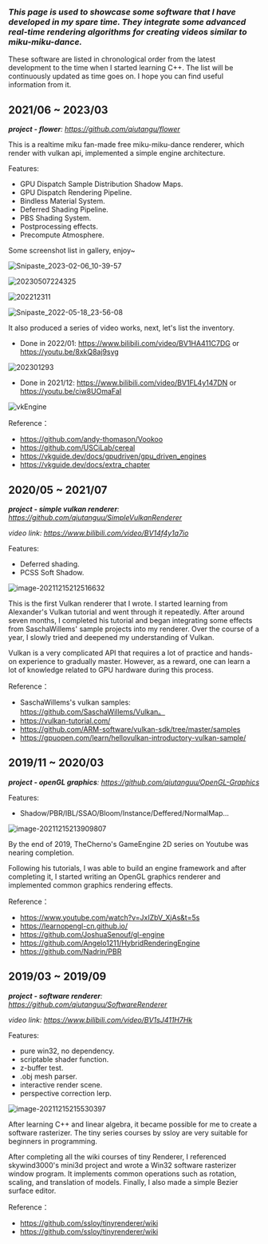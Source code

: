### *This page is used to showcase some software that I have developed in my spare time. They integrate some advanced real-time rendering algorithms for creating videos similar to miku-miku-dance.* 

These software are listed in chronological order from the latest development to the time when I started learning C++. The list will be continuously updated as time goes on. I hope you can find useful information from it.

## 2021/06 ~ 2023/03

***project - flower**:  https://github.com/qiutangu/flower*

This is a realtime miku fan-made free miku-miku-dance renderer, which render with vulkan api, implemented a simple engine architecture.

Features:

- GPU Dispatch Sample Distribution Shadow Maps.
- GPU Dispatch Rendering Pipeline.
- Bindless Material System.
- Deferred Shading Pipeline.
- PBS Shading System.
- Postprocessing effects.
- Precompute Atmosphere.

Some screenshot list in gallery, enjoy~

![Snipaste_2023-02-06_10-39-57](./assets/Snipaste_2023-02-06_10-39-57.png)

![20230507224325](./assets/20230507224325.png)

![202212311](./assets/202212311.png)

![Snipaste_2022-05-18_23-56-08](./assets/Snipaste_2022-05-18_23-56-08.png)

It also produced a series of video works, next, let's list the inventory.

- Done in 2022/01: https://www.bilibili.com/video/BV1HA411C7DG or https://youtu.be/8xkQ8aj9syg

![202301293](./assets/202301293.png)

- Done in 2021/12: https://www.bilibili.com/video/BV1FL4y147DN or https://youtu.be/ciw8UOmaFaI

![vkEngine](./assets/mikuwe.png)

Reference：

- https://github.com/andy-thomason/Vookoo 
- https://github.com/USCiLab/cereal
- https://vkguide.dev/docs/gpudriven/gpu_driven_engines
- https://vkguide.dev/docs/extra_chapter

## 2020/05 ~ 2021/07

***project - simple vulkan renderer**:  https://github.com/qiutanguu/SimpleVulkanRenderer*

*video link: https://www.bilibili.com/video/BV14f4y1a7io*

Features:

- Deferred shading.
- PCSS Soft Shadow.

![image-20211215212516632](./assets/image-20211215212516632.png)

This is the first Vulkan renderer that I wrote. I started learning from Alexander's Vulkan tutorial and went through it repeatedly. After around seven months, I completed his tutorial and began integrating some effects from SaschaWillems' sample projects into my renderer. Over the course of a year, I slowly tried and deepened my understanding of Vulkan.

Vulkan is a very complicated API that requires a lot of practice and hands-on experience to gradually master. However, as a reward, one can learn a lot of knowledge related to GPU hardware during this process.

Reference：

- SaschaWillems's vulkan samples: https://github.com/SaschaWillems/Vulkan。
- https://vulkan-tutorial.com/
- https://github.com/ARM-software/vulkan-sdk/tree/master/samples
- https://gpuopen.com/learn/hellovulkan-introductory-vulkan-sample/

## 2019/11 ~ 2020/03

***project - openGL graphics**:  https://github.com/qiutanguu/OpenGL-Graphics*

Features:

- Shadow/PBR/IBL/SSAO/Bloom/Instance/Deffered/NormalMap...

![image-20211215213909807](./assets/image-20211215213909807.png)

By the end of 2019, TheCherno's GameEngine 2D series on Youtube was nearing completion.

Following his tutorials, I was able to build an engine framework and after completing it, I started writing an OpenGL graphics renderer and implemented common graphics rendering effects.

Reference：

- https://www.youtube.com/watch?v=JxIZbV_XjAs&t=5s
- https://learnopengl-cn.github.io/
- https://github.com/JoshuaSenouf/gl-engine
- https://github.com/Angelo1211/HybridRenderingEngine
- https://github.com/Nadrin/PBR

## 2019/03 ~ 2019/09

***project - software renderer**: https://github.com/qiutanguu/SoftwareRenderer*

*video link:  https://www.bilibili.com/video/BV1sJ411H7Hk*

Features:

- pure win32, no dependency.
- scriptable shader function.
- z-buffer test.
- .obj mesh parser.
- interactive render scene.
- perspective correction lerp.

![image-20211215215530397](./assets/image-20211215215530397.png)

After learning C++ and linear algebra, it became possible for me to create a software rasterizer. The tiny series courses by ssloy are very suitable for beginners in programming. 

After completing all the wiki courses of tiny Renderer, I referenced skywind3000's mini3d project and wrote a Win32 software rasterizer window program. It implements common operations such as rotation, scaling, and translation of models. Finally, I also made a simple Bezier surface editor.

Reference：

- https://github.com/ssloy/tinyrenderer/wiki
- https://github.com/ssloy/tinyrenderer/wiki